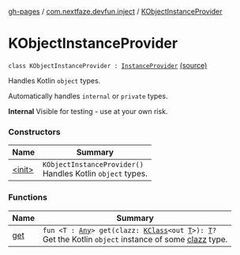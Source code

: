 [gh-pages](../../index.md) / [com.nextfaze.devfun.inject](../index.md) / [KObjectInstanceProvider](./index.md)

# KObjectInstanceProvider

`class KObjectInstanceProvider : `[`InstanceProvider`](../-instance-provider/index.md) [(source)](https://github.com/NextFaze/dev-fun/tree/master/devfun/src/main/java/com/nextfaze/devfun/inject/InstanceProviders.kt#L114)

Handles Kotlin `object` types.

Automatically handles `internal` or `private` types.

**Internal**
Visible for testing - use at your own risk.

### Constructors

| Name | Summary |
|---|---|
| [&lt;init&gt;](-init-.md) | `KObjectInstanceProvider()`<br>Handles Kotlin `object` types. |

### Functions

| Name | Summary |
|---|---|
| [get](get.md) | `fun <T : `[`Any`](https://kotlinlang.org/api/latest/jvm/stdlib/kotlin/-any/index.html)`> get(clazz: `[`KClass`](https://kotlinlang.org/api/latest/jvm/stdlib/kotlin.reflect/-k-class/index.html)`<out `[`T`](get.md#T)`>): `[`T`](get.md#T)`?`<br>Get the Kotlin `object` instance of some [clazz](get.md#com.nextfaze.devfun.inject.KObjectInstanceProvider$get(kotlin.reflect.KClass((com.nextfaze.devfun.inject.KObjectInstanceProvider.get.T)))/clazz) type. |
